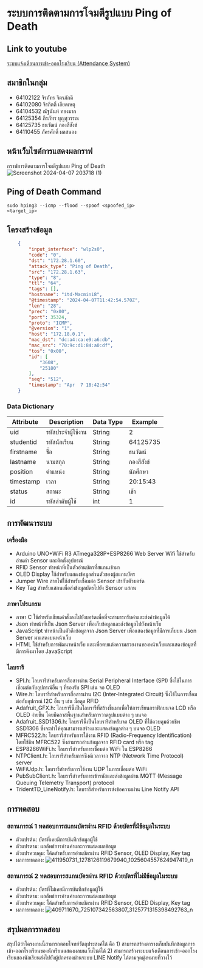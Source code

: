 # ระบบการติดตามการโจมตีรูปแบบ Ping of Death
## Link to youtube
[ระบบแจ้งเตือนการเข้า-ออกโรงเรียน (Attendance System)](https://youtu.be/BAh69DkOwuc?si=MIl8_Ys98mKSaYL-)
## สมาชิกในกลุ่ม
- 64102122 จิรภัทร จิตรภักดี
- 64102080 จิรกิตติ์ เอียดเหตุ 
- 64104532 ณัฐนันท์ ทองมาก
- 64125354 ภีรภัทร บุญสุวรรณ
- 64125735 ธนวัฒน์ กองสีสังข์
- 64110455 ภัครศักดิ์ ผลสนอง 
## หน้าเว็บไซต์การแสดงผลกราฟ
กราฟการติดตามการโจมตีรูปแบบ Ping of Death
![Screenshot 2024-04-07 203718 (1)](https://github.com/TOEYJIRAKIT/Cyber-Security---Project/assets/110581279/365b39c2-5159-465c-8559-b9995c4f1ebe)
## Ping of Death Command
<code>sudo hping3 --icmp --flood --spoof <spoofed_ip> <target_ip></code>
## โครงสร้างข้อมูล
```json
    {
        "input_interface": "wlp2s0",
        "code": "0",
        "dst": "172.28.1.60",
        "attack_type": "Ping of Death",
        "src": "172.28.1.63",
        "type": "8",
        "ttl": "64",
        "tags": [],
        "hostname": "itd-Macmini8",
        "@timestamp": "2024-04-07T11:42:54.570Z",
        "len": "28",
        "prec": "0x00",
        "port": 35324,
        "proto": "ICMP",
        "@version": "1",
        "host": "172.18.0.1",
        "mac_dst": "dc:a4:ca:e9:a6:db",
        "mac_src": "70:9c:d1:84:a0:df",
        "tos": "0x00",
        "id": [
            "3608",
            "25180"
        ],
        "seq": "512",
        "timestamp": "Apr  7 18:42:54"
    }
```
### Data Dictionary
| Attribute | Description | Data Type | Example |
|--------------------|--------------------|--------------------|--------------------|
| uid  |  รหัสประจำผู้ใช้งาน  | String   | 2   |
| studentid  |รหัสนักเรียน  | String   | 64125735 |   
| firstname  | ชื่อ  | String   | ธนวัฒน์   |
| lastname  |  นามสกุล  | String   | กองสีสังข์   |
| position  |ตำแหน่ง  | String   | นักศึกษา   |
| timestamp  | เวลา  | String   | 20:15:43   |
| status  | สถานะ  | String   | เข้า   |
| id  | รหัสลำดับผู้ใช้  | int   | 1   |
## การพัฒนาระบบ
### เครื่องมือ
- Arduino UNO+WiFi R3 ATmega328P+ESP8266 Web Server Wifi ใช้สำหรับอ่านค่า Sensor และติดตั้งอุปกรณ์ 
- RFID Sensor ทำหน้าที่เป็นตัวอ่านบัตรที่สแกนเข้ามา 
- OLED Display ใช้สำหรับแสดงข้อมูลส่วนตัวของผู้สแกนบัตร
- Jumper Wire สายไฟใช้สำหรับเชื่อมต่อ Sensor เข้ากับตัวบอร์ด
- Key Tag สำหรับแสกนเพื่อส่งข้อมูลบัตรไปยัง Sensor แสกน
### ภาษาโปรแกรม 
- ภาษา C ใช้สำหรับเขียนคำสั่งลงไปยังบอร์ดเพื่อที่จะสามารถรับค่าและส่งค่าข้อมูลได้
- Json ทำหน้าที่เป็น Json Server เพื่อเก็บข้อมูลและส่งข้อมูลไปยังหน้าเว็บ 
- JavaScript ทำหน้าเป็นตัวดึงข้อมูลจาก Json Server เพื่อแสดงข้อมูลที่มีการเก็บบน Json Server มาแสดงบนหน้าเว็บ
- HTML ใช้สำหรับการพัฒนาหน้าเว็บ และเพื่อตบแต่งความสวยงานของหน้าเว็บและแสดงข้อมูลที่มีการดึงมาโดย JavaScript
### ไลบรารี
- SPI.h: ไลบรารีสำหรับการสื่อสารผ่าน Serial Peripheral Interface (SPI) ซึ่งใช้ในการเชื่อมต่อกับอุปกรณ์อื่น ๆ ที่รองรับ SPI เช่น จอ OLED
- Wire.h: ไลบรารีสำหรับการสื่อสารผ่าน I2C (Inter-Integrated Circuit) ซึ่งใช้ในการเชื่อมต่อกับอุปกรณ์ I2C อื่น ๆ เช่น ม็อดูล RFID
- Adafruit_GFX.h: ไลบรารีนี้เป็นไลบรารีที่สร้างขึ้นมาเพื่อให้การเขียนกราฟิกบนจอ LCD หรือ OLED ง่ายขึ้น โดยมีคลาสพื้นฐานสำหรับการวาดรูปแบบต่าง ๆ บนจอ
- Adafruit_SSD1306.h: ไลบรารีนี้เป็นไลบรารีสำหรับจอ OLED ที่ใช้ควบคุมด้วยชิพ SSD1306 ซึ่งจะทำให้คุณสามารถสร้างและแสดงข้อมูลต่าง ๆ บนจอ OLED
- MFRC522.h: ไลบรารีสำหรับการใช้งาน RFID (Radio-Frequency Identification) โดยใช้ชิพ MFRC522 ซึ่งสามารถอ่านข้อมูลจาก RFID card หรือ tag
- ESP8266WiFi.h: ไลบรารีสำหรับการเชื่อมต่อ WiFi ใน ESP8266
- NTPClient.h: ไลบรารีสำหรับการซิงค์เวลาจาก NTP (Network Time Protocol) server
- WiFiUdp.h: ไลบรารีสำหรับการใช้งาน UDP ในการเชื่อมต่อ WiFi
- PubSubClient.h: ไลบรารีสำหรับการเข้ารหัสและส่งข้อมูลผ่าน MQTT (Message Queuing Telemetry Transport) protocol
- TridentTD_LineNotify.h: ไลบรารีสำหรับการส่งข้อความผ่าน Line Notify API
## การทดสอบ
### สถานการณ์ 1 ทดสอบการสแกนบัตรผ่าน RFID ด้วยบัตรที่มีข้อมูลในระบบ 
- ตัวแปรต้น: บัตรที่เคยมีการบันทึกข้อมูลผู้ใช้
- ตัวแปรตาม: ผลลัพธ์การอ่านค่าและการแสดงผลข้อมูล
- ตัวแปรควบคุม: โค้ดสำหรับการอ่านบัตรผ่าน RFID Sensor, OLED Display, Key tag
- ผลการทดลอง: ![411950731_1278126119679940_1025604557624947419_n](https://github.com/TOEYJIRAKIT/IOT-MiniProject/assets/110581279/937fa408-c1ff-4490-8df2-835b1f327a6c)

### สถานการณ์ 2 ทดสอบการสแกนบัตรผ่าน RFID ด้วยบัตรที่ไม่มีข้อมูลในระบบ 
- ตัวแปรต้น: บัตรที่ไม่เคยมีการบันทึกข้อมูลผู้ใช้
- ตัวแปรตาม: ผลลัพธ์การอ่านค่าและการแสดงผลข้อมูล
- ตัวแปรควบคุม: โค้ดสำหรับการอ่านบัตรผ่าน RFID Sensor, OLED Display, Key tag
- ผลการทดลอง: ![409711670_725107342563807_3125771315398492763_n](https://github.com/TOEYJIRAKIT/IOT-MiniProject/assets/110581279/c837699d-fabb-4724-983b-86ad8e897e8e)


## สรุปผลการทดสอบ
สรุปได้ว่าโครงงานนี้สามารถตอบโจทย์วัตถุประสงค์ได้ คือ 1) สามารถสร้างตารางเก็บบันทึกข้อมูลการเข้า-ออกโรงเรียนของนักเรียนแสดงผลบนเว็บไซด์ได้ 2) สามารถสร้างระบบแจ้งเตือนการเข้า-ออกโรงเรียนของนักเรียนส่งไปยังผู้ปกครองผ่านระบบ LINE Notify ได้ตามจุดมุ่งหมายที่วางไว้
